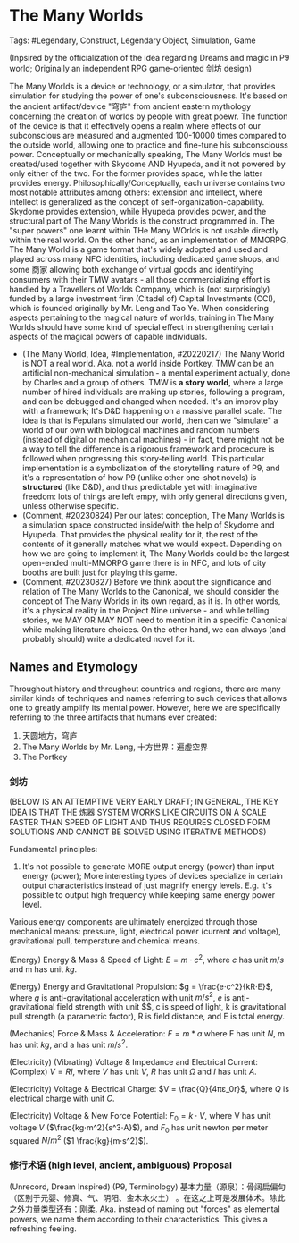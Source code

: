 # The Many Worlds

Tags: #Legendary, Construct, Legendary Object, Simulation, Game

(Inpsired by the officialization of the idea regarding Dreams and magic in P9 world; Originally an independent RPG game-oriented 剑坊 design)

The Many Worlds is a device or technology, or a simulator, that provides simulation for studying the power of one's subconsciousness. It's based on the ancient artifact/device "穹庐" from ancient eastern mythology concerning the creation of worlds by people with great poewr. The function of the device is that it effectively opens a realm where effects of our subconscious are measured and augmented 100-10000 times compared to the outside world, allowing one to practice and fine-tune his subconsciouss power. Conceptually or mechanically speaking, The Many Worlds must be created/used together with Skydome AND Hyupeda, and it not powered by only either of the two. For the former provides space, while the latter provides energy. Philosophically/Conceptually, each universe contains two most notable attributes among others: extension and intellect, where intellect is generalized as the concept of self-organization-capability. Skydome provides extension, while Hyupeda provides power, and the structural part of The Many Worlds is the construct programmed in. The "super powers" one learnt within THe Many WOrlds is not usable directly within the real world. On the other hand, as an implementation of MMORPG, The Many World is a game format that's widely adopted and used and played across many NFC identities, including dedicated game shops, and some 商家 allowing both exchange of virtual goods and identifying consumers with their TMW avatars - all those commercializing effort is handled by a Travellers of Worlds Company, which is (not surprisingly) funded by a large investment firm (Citadel of) Capital Investments (CCI), which is founded originally by Mr. Leng and Tao Ye.
When considering aspects pertaining to the magical nature of worlds, training in The Many Worlds should have some kind of special effect in strengthening certain aspects of the magical powers of capable individuals.

* (The Many World, Idea, #Implementation, #20220217) The Many World is NOT a real world. Aka. not a world inside Portkey. TMW can be an artificial non-mechanical simulation - a mental experiment actually, done by Charles and a group of others. TMW is **a story world**, where a large number of hired individuals are making up stories, following a program, and can be debugged and changed when needed. It's an improv play with a framework; It's D&D happening on a massive parallel scale. The idea is that is Fepulans simulated our world, then can we "simulate" a world of our own with biological machines and random numbers (instead of digital or mechanical machines) - in fact, there might not be a way to tell the difference is a rigorous framework and procedure is followed when progressing this story-telling world. This particular implementation is a symbolization of the storytelling nature of P9, and it's a representation of how P9 (unlike other one-shot novels) is **structured** (like D&D), and thus predictable yet with imaginative freedom: lots of things are left empy, with only general directions given, unless otherwise specific.
* (Comment, #20230824) Per our latest conception, The Many Worlds is a simulation space constructed inside/with the help of Skydome and Hyupeda. That provides the physical reality for it, the rest of the contents of it generally matches what we would expect. Depending on how we are going to implement it, The Many Worlds could be the largest open-ended multi-MMORPG game there is in NFC, and lots of city booths are built just for playing this game.
* (Comment, #20230827) Before we think about the significance and relation of The Many Worlds to the Canonical, we should consider the concept of The Many Worlds in its own regard, as it is. In other words, it's a physical reality in the Project Nine universe - and while telling stories, we MAY OR MAY NOT need to mention it in a specific Canonical while making literature choices. On the other hand, we can always (and probably should) write a dedicated novel for it.

## Names and Etymology

Throughout history and throughout countries and regions, there are many similar kinds of techniques and names referring to such devices that allows one to greatly amplify its mental power. However, here we are specifically referring to the three artifacts that humans ever created:

1. 天圆地方，穹庐
2. The Many Worlds by Mr. Leng, 十方世界：遍虚空界
3. The Portkey

### 剑坊

(BELOW IS AN ATTEMPTIVE VERY EARLY DRAFT; IN GENERAL, THE KEY IDEA IS THAT THE 炼器 SYSTEM WORKS LIKE CIRCUITS ON A SCALE FASTER THAN SPEED OF LIGHT AND THUS REQUIRES CLOSED FORM SOLUTIONS AND CANNOT BE SOLVED USING ITERATIVE METHODS)

Fundamental principles: 

1. It's not possible to generate MORE output energy (power) than input energy (power); More interesting types of devices specialize in certain output characteristics instead of just magnify energy levels. E.g. it's possible to output high frequency while keeping same energy power level.

Various energy components are ultimately energized through those mechanical means: pressure, light, electrical power (current and voltage), gravitational pull, temperature and chemical means.

(Energy) Energy & Mass & Speed of Light: $E = m⋅c^2$, where $c$ has unit $m/s$ and m has unit $kg$.

(Energy) Energy and Gravitational Propulsion: $g = \frac{e⋅c^2}{kR⋅E}$, where $g$ is anti-gravitational acceleration with unit $m/s^2$, $e$ is anti-gravitational field strength with unit $$, c is speed of light, k is gravitational pull strength (a parametric factor), R is field distance, and E is total energy.

(Mechanics) Force & Mass & Acceleration: $F = m * a$ where F has unit $N$, m has unit $kg$, and a has unit $m/s^2$.

(Electricity) (Vibrating) Voltage & Impedance and Electrical Current: (Complex) $V = RI$, where $V$ has unit $V$, $R$ has unit $\Omega$ and $I$ has unit $A$.

(Electricity) Voltage & Electrical Charge: $V = \frac{Q}{4πε_0r}$, where $Q$ is electrical charge with unit $C$.

(Electricity) Voltage & New Force Potential: $F_0 = k⋅V$, where V has unit voltage $V$ ($\frac{kg⋅m^2}{s^3⋅A}$), and $F_0$ has unit newton per meter squared $N/m^2$ ($1 \frac{kg}{m⋅s^2}$).

### 修行术语 (high level, ancient, ambiguous) Proposal

(Unrecord, Dream Inspired) (P9, Terminology) 基本力量（源泉）：骨阔扁偏匀（区别于元婴、修真、气、阴阳、金木水火土） 。在这之上可是发展体术。除此之外力量类型还有：刚柔.
Aka. instead of naming out "forces" as elemental powers, we name them according to their characteristics. This gives a refreshing feeling.